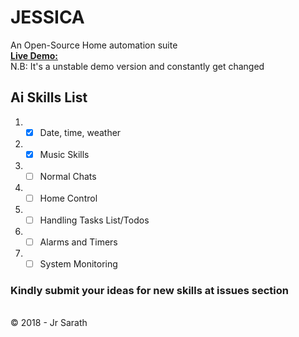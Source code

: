 # JESSICA
An Open-Source Home automation suite <br />
[<b>Live Demo:</b>](https://jrsjessica.in/test-ai.php)<br>
N.B: It's a unstable demo version and constantly get changed

## Ai Skills List
1. - [x] Date, time, weather
2. - [x] Music Skills
3. - [ ] Normal Chats
4. - [ ] Home Control
5. - [ ] Handling Tasks List/Todos
6. - [ ] Alarms and Timers
7. - [ ] System Monitoring

### Kindly submit your ideas for new skills at issues section
<br>
&copy; 2018 - Jr Sarath
